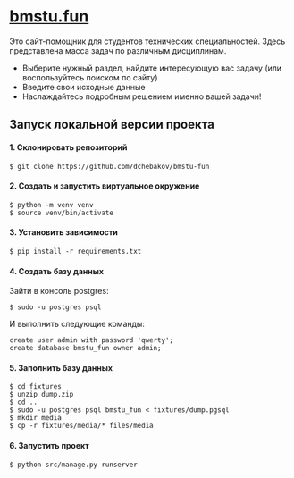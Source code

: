# [bmstu.fun](http://bmstu.fun)

Это сайт-помощник для студентов технических специальностей. Здесь представлена масса задач по различным дисциплинам.
* Выберите нужный раздел, найдите интересующую вас задачу (или воспользуйтесь поиском по сайту)
* Введите свои исходные данные
* Наслаждайтесь подробным решением именно вашей задачи!

## Запуск локальной версии проекта

#### 1. Склонировать репозиторий
```
$ git clone https://github.com/dchebakov/bmstu-fun
```

#### 2. Создать и запустить виртуальное окружение
```
$ python -m venv venv
$ source venv/bin/activate
```

#### 3. Установить зависимости
```
$ pip install -r requirements.txt
```

#### 4. Создать базу данных
Зайти в консоль postgres:
```
$ sudo -u postgres psql
```

И выполнить следующие команды:
```postgresql
create user admin with password 'qwerty';
create database bmstu_fun owner admin;
```

#### 5. Заполнить базу данных
```
$ cd fixtures
$ unzip dump.zip
$ cd ..
$ sudo -u postgres psql bmstu_fun < fixtures/dump.pgsql
$ mkdir media
$ cp -r fixtures/media/* files/media
```

#### 6. Запустить проект
```
$ python src/manage.py runserver
```
